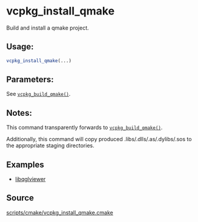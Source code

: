 # vcpkg_install_qmake

Build and install a qmake project.

## Usage:
```cmake
vcpkg_install_qmake(...)
```

## Parameters:
See [`vcpkg_build_qmake()`](vcpkg_build_qmake.md).

## Notes:
This command transparently forwards to [`vcpkg_build_qmake()`](vcpkg_build_qmake.md).

Additionally, this command will copy produced .libs/.dlls/.as/.dylibs/.sos to the appropriate
staging directories.

## Examples

* [libqglviewer](https://github.com/Microsoft/vcpkg/blob/master/ports/libqglviewer/portfile.cmake)

## Source
[scripts/cmake/vcpkg_install_qmake.cmake](https://github.com/Microsoft/vcpkg/blob/master/scripts/cmake/vcpkg_install_qmake.cmake)
